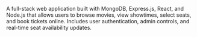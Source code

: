 A full-stack web application built with MongoDB, Express.js, React, and Node.js that allows users to browse movies, view showtimes, select seats, and book tickets online. Includes user authentication, admin controls, and real-time seat availability updates.
